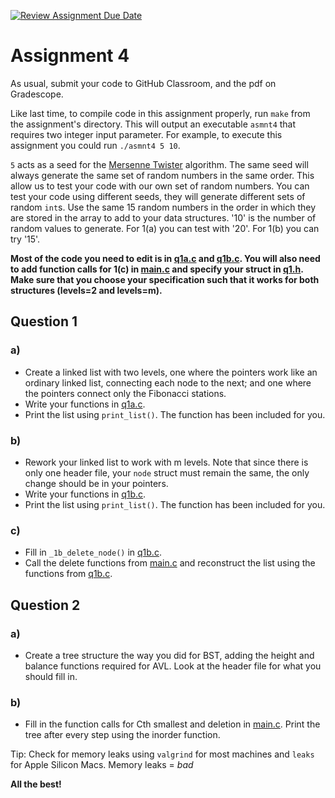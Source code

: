 [![Review Assignment Due Date](https://classroom.github.com/assets/deadline-readme-button-24ddc0f5d75046c5622901739e7c5dd533143b0c8e959d652212380cedb1ea36.svg)](https://classroom.github.com/a/x_2bVRnH)
# Assignment 4


As usual, submit your code to GitHub Classroom, and the pdf on Gradescope.

Like last time, to compile code in this assignment properly, run `make` from the assignment's directory. This will output an executable `asmnt4` that requires two integer input parameter. For example, to execute this assignment you could run `./asmnt4 5 10`. 

`5` acts as a seed for the [Mersenne Twister](https://en.wikipedia.org/wiki/Mersenne_Twister) algorithm. The same seed will always generate the same set of random numbers in the same order. This allow us to test your code with our own set of random numbers. You can test your code using different seeds, they will generate different sets of random `int`s. Use the same 15 random numbers in the order in which they are stored in the array to add to your data structures. 
'10' is the number of random values to generate. For 1(a) you can test with '20'. For 1(b) you can try '15'.

**Most of the code you need to edit is in [q1a.c](q1a.c) and [q1b.c](q1b.c). You will also need to add function calls for 1(c) in [main.c](main.c) and specify your struct in [q1.h](q1.h). Make sure that you choose your specification such that it works for both structures (levels=2 and levels=m).**

## Question 1

### a)

- Create a linked list with two levels, one where the pointers work like an ordinary linked list, connecting each node to the next; and one where the pointers connect only the Fibonacci stations.
- Write your functions in [q1a.c](q1a.c).
- Print the list using `print_list()`. The function has been included for you.

### b)

- Rework your linked list to work with m levels. Note that since there is only one header file, your `node` struct must remain the same, the only change should be in your pointers.
- Write your functions in [q1b.c](q1b.c).
- Print the list using `print_list()`. The function has been included for you.

### c)

- Fill in `_1b_delete_node()` in [q1b.c](q1b.c).
- Call the delete functions from [main.c](main.c) and reconstruct the list using the functions from [q1b.c](q1b.c).


## Question 2

### a)

- Create a tree structure the way you did for BST, adding the height and balance functions required for AVL. Look at the header file for what you should fill in.

### b)

- Fill in the function calls for Cth smallest and deletion in [main.c](main.c). Print the tree after every step using the inorder function.

Tip: Check for memory leaks using `valgrind` for most machines and `leaks` for Apple Silicon Macs. Memory leaks = *bad*

**All the best!**